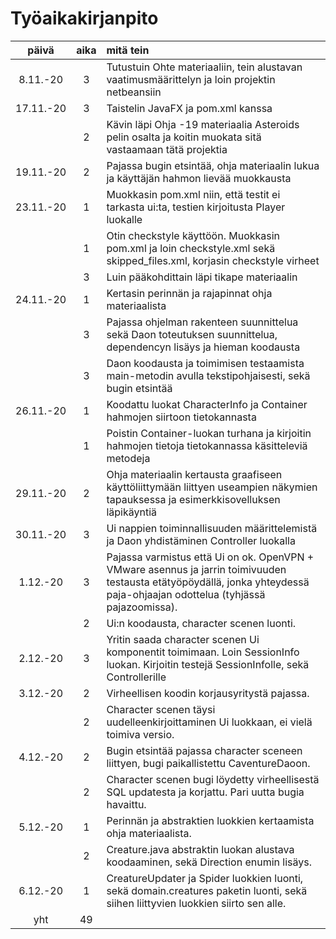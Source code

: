 # Työaikakirjanpito

| päivä     |aika |mitä tein |
| :----:    |:---:|:---------|
| 8.11.-20  | 3   |Tutustuin Ohte materiaaliin, tein alustavan vaatimusmäärittelyn ja loin projektin netbeansiin |
| 17.11.-20 | 3   |Taistelin JavaFX ja pom.xml kanssa |
|           | 2   |Kävin läpi Ohja -19 materiaalia Asteroids pelin osalta ja koitin muokata sitä vastaamaan tätä projektia |
| 19.11.-20 | 2   |Pajassa bugin etsintää, ohja materiaalin lukua ja käyttäjän hahmon lievää muokkausta |
| 23.11.-20 | 1   |Muokkasin pom.xml niin, että testit ei tarkasta ui:ta, testien kirjoitusta Player luokalle |
|           | 1   |Otin checkstyle käyttöön. Muokkasin pom.xml ja loin checkstyle.xml sekä skipped_files.xml, korjasin checkstyle virheet |
|           | 3   |Luin pääkohdittain läpi tikape materiaalin |
|24.11.-20  | 1   |Kertasin perinnän ja rajapinnat ohja materiaalista |
|	    | 3   |Pajassa ohjelman rakenteen suunnittelua sekä Daon toteutuksen suunnittelua, dependencyn lisäys ja hieman koodausta |
|	    | 3   |Daon koodausta ja toimimisen testaamista main-metodin avulla tekstipohjaisesti, sekä bugin etsintää |
|26.11.-20  | 1   |Koodattu luokat CharacterInfo ja Container hahmojen siirtoon tietokannasta |
|	    | 1   |Poistin Container-luokan turhana ja kirjoitin hahmojen tietoja tietokannassa käsitteleviä metodeja |
|29.11.-20  | 2   |Ohja materiaalin kertausta graafiseen käyttöliittymään liittyen useampien näkymien tapauksessa ja esimerkkisovelluksen läpikäyntiä |
|30.11.-20  | 3   |Ui nappien toiminnallisuuden määrittelemistä ja Daon yhdistäminen Controller luokalla |
|1.12.-20   | 3   |Pajassa varmistus että Ui on ok. OpenVPN + VMware asennus ja jarrin toimivuuden testausta etätyöpöydällä, jonka yhteydessä paja-ohjaajan odottelua (tyhjässä pajazoomissa). |
|           | 2   |Ui:n koodausta, character scenen luonti. |
|2.12.-20   | 3   |Yritin saada character scenen Ui komponentit toimimaan. Loin SessionInfo luokan. Kirjoitin testejä SessionInfolle, sekä Controllerille |
|3.12.-20   | 2   |Virheellisen koodin korjausyritystä pajassa. |
|           | 2   |Character scenen täysi uudelleenkirjoittaminen Ui luokkaan, ei vielä toimiva versio. |
|4.12.-20   | 2   |Bugin etsintää pajassa character sceneen liittyen, bugi paikallistettu CaventureDaoon. |
|           | 2   |Character scenen bugi löydetty virheellisestä SQL updatesta ja korjattu. Pari uutta bugia havaittu. |
|5.12.-20   | 1   |Perinnän ja abstraktien luokkien kertaamista ohja materiaalista. |
|           | 2   |Creature.java abstraktin luokan alustava koodaaminen, sekä Direction enumin lisäys. |
|6.12.-20   | 1   |CreatureUpdater ja Spider luokkien luonti, sekä domain.creatures paketin luonti, sekä siihen liittyvien luokkien siirto sen alle. |
| yht       | 49  | |
